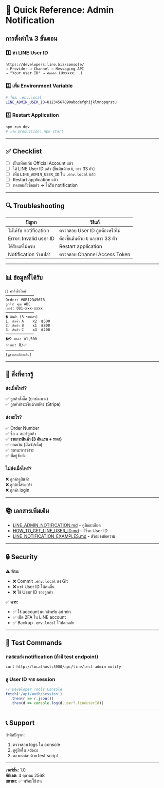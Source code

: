 # 🚀 Quick Reference: Admin Notification

## การตั้งค่าใน 3 ขั้นตอน

### 1️⃣ หา LINE User ID
```
https://developers.line.biz/console/
→ Provider → Channel → Messaging API
→ "Your user ID" → คัดลอก (Uxxxxx...)
```

### 2️⃣ เพิ่ม Environment Variable
```bash
# ไฟล์: .env.local
LINE_ADMIN_USER_ID=U1234567890abcdefghijklmnopqrstu
```

### 3️⃣ Restart Application
```bash
npm run dev
# หรือ production: npm start
```

---

## ✅ Checklist

- [ ] เป็นเพื่อนกับ Official Account แล้ว
- [ ] ได้ LINE User ID แล้ว (ขึ้นต้นด้วย `U`, ยาว 33 ตัว)
- [ ] เพิ่ม `LINE_ADMIN_USER_ID` ใน `.env.local` แล้ว
- [ ] Restart application แล้ว
- [ ] ทดสอบสั่งซื้อแล้ว → ได้รับ notification

---

## 🔍 Troubleshooting

| ปัญหา | วิธีแก้ |
|-------|--------|
| ไม่ได้รับ notification | ตรวจสอบ User ID ถูกต้องหรือไม่ |
| Error: Invalid user ID | ต้องขึ้นต้นด้วย `U` และยาว 33 ตัว |
| ได้รับแต่ไม่ครบ | Restart application |
| Notification ว่างเปล่า | ตรวจสอบ Channel Access Token |

---

## 📊 ข้อมูลที่ได้รับ

```
🔔 คำสั่งซื้อใหม่!
─────────────
Order: #OR12345678
ลูกค้า: คุณ ABC
เบอร์: 081-xxx-xxxx
─────────────
�️ สินค้า (3 รายการ)
1. สินค้า A    x2  ฿500
2. สินค้า B    x1  ฿800
3. สินค้า C    x3  ฿200
─────────────
�💳 ยอด: ฿1,500
สถานะ: ⏳/✅
─────────────
[ดูรายละเอียดเต็ม]
```

---

## 🎯 สิ่งที่ควรรู้

### ส่งเมื่อไหร่?
✅ ลูกค้าสั่งซื้อ (ทุกช่องทาง)  
✅ ลูกค้าชำระเงินด้วยบัตร (Stripe)

### ส่งอะไร?
✅ Order Number  
✅ ชื่อ + เบอร์ลูกค้า  
✅ **รายการสินค้า (3 อันแรก + ราคา)**  
✅ ยอดเงิน (มัดจำ/เต็ม)  
✅ สถานะการชำระ  
✅ ที่อยู่จัดส่ง  

### ไม่ส่งเมื่อไหร่?
❌ ลูกค้าดูสินค้า  
❌ ลูกค้าใส่ตะกร้า  
❌ ลูกค้า login  

---

## 📚 เอกสารเพิ่มเติม

- [LINE_ADMIN_NOTIFICATION.md](./LINE_ADMIN_NOTIFICATION.md) - คู่มือละเอียด
- [HOW_TO_GET_LINE_USER_ID.md](./HOW_TO_GET_LINE_USER_ID.md) - วิธีหา User ID
- [LINE_NOTIFICATION_EXAMPLES.md](./LINE_NOTIFICATION_EXAMPLES.md) - ตัวอย่างข้อความ

---

## 🔒 Security

⚠️ **ห้าม:**
- ❌ Commit `.env.local` ลง Git
- ❌ แชร์ User ID ให้คนอื่น
- ❌ ใช้ User ID ของลูกค้า

✅ **ควร:**
- ✅ ใช้ account แยกสำหรับ admin
- ✅ เปิด 2FA ใน LINE account
- ✅ Backup `.env.local` ไว้ปลอดภัย

---

## 🧪 Test Commands

### ทดสอบส่ง notification (ถ้ามี test endpoint)
```bash
curl http://localhost:3000/api/line/test-admin-notify
```

### ดู User ID จาก session
```javascript
// Developer Tools Console
fetch('/api/auth/session')
  .then(r => r.json())
  .then(d => console.log(d.user?.lineUserId))
```

---

## 📞 Support

ถ้าติดปัญหา:
1. ตรวจสอบ logs ใน console
2. ดูคู่มือใน `/docs`
3. ลองทดสอบด้วย test script

---

**เวอร์ชัน:** 1.0  
**อัปเดต:** 4 ตุลาคม 2568  
**สถานะ:** ✅ พร้อมใช้งาน
